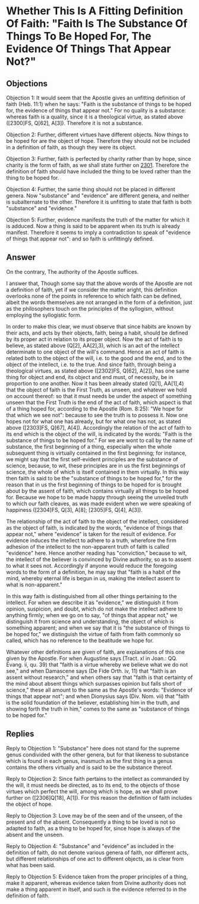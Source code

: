 # Whether This Is A Fitting Definition Of Faith: "Faith Is The Substance Of Things To Be Hoped For, The Evidence Of Things That Appear Not?"

## Objections

Objection 1: It would seem that the Apostle gives an unfitting definition of faith (Heb. 11:1) when he says: "Faith is the substance of things to be hoped for, the evidence of things that appear not." For no quality is a substance: whereas faith is a quality, since it is a theological virtue, as stated above ([2300]FS, Q[62], A[3]). Therefore it is not a substance.

Objection 2: Further, different virtues have different objects. Now things to be hoped for are the object of hope. Therefore they should not be included in a definition of faith, as though they were its object.

Objection 3: Further, faith is perfected by charity rather than by hope, since charity is the form of faith, as we shall state further on [2301](A[3]). Therefore the definition of faith should have included the thing to be loved rather than the thing to be hoped for.

Objection 4: Further, the same thing should not be placed in different genera. Now "substance" and "evidence" are different genera, and neither is subalternate to the other. Therefore it is unfitting to state that faith is both "substance" and "evidence."

Objection 5: Further, evidence manifests the truth of the matter for which it is adduced. Now a thing is said to be apparent when its truth is already manifest. Therefore it seems to imply a contradiction to speak of "evidence of things that appear not": and so faith is unfittingly defined.

## Answer

On the contrary, The authority of the Apostle suffices.

I answer that, Though some say that the above words of the Apostle are not a definition of faith, yet if we consider the matter aright, this definition overlooks none of the points in reference to which faith can be defined, albeit the words themselves are not arranged in the form of a definition, just as the philosophers touch on the principles of the syllogism, without employing the syllogistic form.

In order to make this clear, we must observe that since habits are known by their acts, and acts by their objects, faith, being a habit, should be defined by its proper act in relation to its proper object. Now the act of faith is to believe, as stated above (Q[2], AA[2],3), which is an act of the intellect determinate to one object of the will's command. Hence an act of faith is related both to the object of the will, i.e. to the good and the end, and to the object of the intellect, i.e. to the true. And since faith, through being a theological virtues, as stated above ([2302]FS, Q[62], A[2]), has one same thing for object and end, its object and end must, of necessity, be in proportion to one another. Now it has been already stated (Q[1], AA[1],4) that the object of faith is the First Truth, as unseen, and whatever we hold on account thereof: so that it must needs be under the aspect of something unseen that the First Truth is the end of the act of faith, which aspect is that of a thing hoped for, according to the Apostle (Rom. 8:25): "We hope for that which we see not": because to see the truth is to possess it. Now one hopes not for what one has already, but for what one has not, as stated above ([2303]FS, Q[67], A[4]). Accordingly the relation of the act of faith to its end which is the object of the will, is indicated by the words: "Faith is the substance of things to be hoped for." For we are wont to call by the name of substance, the first beginning of a thing, especially when the whole subsequent thing is virtually contained in the first beginning; for instance, we might say that the first self-evident principles are the substance of science, because, to wit, these principles are in us the first beginnings of science, the whole of which is itself contained in them virtually. In this way then faith is said to be the "substance of things to be hoped for," for the reason that in us the first beginning of things to be hoped for is brought about by the assent of faith, which contains virtually all things to be hoped for. Because we hope to be made happy through seeing the unveiled truth to which our faith cleaves, as was made evident when we were speaking of happiness ([2304]FS, Q[3], A[8]; [2305]FS, Q[4], A[3]).

The relationship of the act of faith to the object of the intellect, considered as the object of faith, is indicated by the words, "evidence of things that appear not," where "evidence" is taken for the result of evidence. For evidence induces the intellect to adhere to a truth, wherefore the firm adhesion of the intellect to the non-apparent truth of faith is called "evidence" here. Hence another reading has "conviction," because to wit, the intellect of the believer is convinced by Divine authority, so as to assent to what it sees not. Accordingly if anyone would reduce the foregoing words to the form of a definition, he may say that "faith is a habit of the mind, whereby eternal life is begun in us, making the intellect assent to what is non-apparent."

In this way faith is distinguished from all other things pertaining to the intellect. For when we describe it as "evidence," we distinguish it from opinion, suspicion, and doubt, which do not make the intellect adhere to anything firmly; when we go on to say, "of things that appear not," we distinguish it from science and understanding, the object of which is something apparent; and when we say that it is "the substance of things to be hoped for," we distinguish the virtue of faith from faith commonly so called, which has no reference to the beatitude we hope for.

Whatever other definitions are given of faith, are explanations of this one given by the Apostle. For when Augustine says (Tract. xl in Joan.: QQ. Evang. ii, qu. 39) that "faith is a virtue whereby we believe what we do not see," and when Damascene says (De Fide Orth. iv, 11) that "faith is an assent without research," and when others say that "faith is that certainty of the mind about absent things which surpasses opinion but falls short of science," these all amount to the same as the Apostle's words: "Evidence of things that appear not"; and when Dionysius says (Div. Nom. vii) that "faith is the solid foundation of the believer, establishing him in the truth, and showing forth the truth in him," comes to the same as "substance of things to be hoped for."

## Replies

Reply to Objection 1: "Substance" here does not stand for the supreme genus condivided with the other genera, but for that likeness to substance which is found in each genus, inasmuch as the first thing in a genus contains the others virtually and is said to be the substance thereof.

Reply to Objection 2: Since faith pertains to the intellect as commanded by the will, it must needs be directed, as to its end, to the objects of those virtues which perfect the will, among which is hope, as we shall prove further on ([2306]Q[18], A[1]). For this reason the definition of faith includes the object of hope.

Reply to Objection 3: Love may be of the seen and of the unseen, of the present and of the absent. Consequently a thing to be loved is not so adapted to faith, as a thing to be hoped for, since hope is always of the absent and the unseen.

Reply to Objection 4: "Substance" and "evidence" as included in the definition of faith, do not denote various genera of faith, nor different acts, but different relationships of one act to different objects, as is clear from what has been said.

Reply to Objection 5: Evidence taken from the proper principles of a thing, make it apparent, whereas evidence taken from Divine authority does not make a thing apparent in itself, and such is the evidence referred to in the definition of faith.